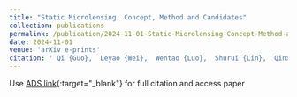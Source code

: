```yaml
---
title: "Static Microlensing: Concept, Method and Candidates"
collection: publications
permalink: /publication/2024-11-01-Static-Microlensing-Concept-Method-and-Candidates
date: 2024-11-01
venue: 'arXiv e-prints'
citation: ' Qi {Guo},  Leyao {Wei},  Wentao {Luo},  Shurui {Lin},  Qinxun {Li},  YiFu {Cai} et al.&quot;Static Microlensing: Concept, Method and Candidates.&quot; arXiv e-prints, 2024.'
---
```

Use [ADS link](https://ui.adsabs.harvard.edu/abs/2024arXiv241102161G){:target="_blank"} for full citation and access paper
